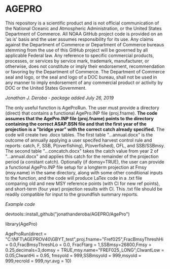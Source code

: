 # AGEPRO

This repository is a scientific product and is not official communication of the National Oceanic and Atmospheric Administration, or the United States Department of Commerce. All NOAA GitHub project code is provided on an ‘as is’ basis and the user assumes responsibility for its use. Any claims against the Department of Commerce or Department of Commerce bureaus stemming from the use of this GitHub project will be governed by all applicable Federal law. Any reference to specific commercial products, processes, or services by service mark, trademark, manufacturer, or otherwise, does not constitute or imply their endorsement, recommendation or favoring by the Department of Commerce. The Department of Commerce seal and logo, or the seal and logo of a DOC bureau, shall not be used in any manner to imply endorsement of any commercial product or activity by DOC or the United States Government.

*Jonathan J. Deroba - package added July 26, 2019*

The only useful function is AgeProRun.  The user must provide a directory (direct) that contains a functional AgePro.INP file (proj.fname).  **The code assumes that the AgePro.INP file (proj.fname) points to the directory containing the correct ASAP.BSN file and that the first year of the projection is a "bridge year" with the correct catch already specified.**  The code will create two .docx tables.  The first table "...annual.docx" is the outcome of annually applying a user specifed harvest control rule and reports: catch, F, SSB, P(overfishing), P(overfished), OFL, and SSB/SSBmsy.  The second table "...concatch.docx" takes the catch value from year 2 of "...annual.docx" and applies this catch for the remainder of the projection period (a constant catch).  Optionally (if domsy=TRUE), the user can provide a functional AgePro.INP file setup for a longterm projection at Fmsy (msy.name) in the same directory, along with some other conditional inputs to the function, and the code will produce LaTex code in a .txt file comparing old and new MSY reference points (with CI for new ref points), and short-term (four year) projection results with CI.  This .txt file should be readily compatible for input to the groundfish summary reports.

*Example code*

devtools::install_github("jonathanderoba/AGEPRO/AgePro")

library(AgePro)

AgeProRun(direct = "C:\\NFT\\AGEPROV40\\GBYT_test",proj.fname="Fref025",FracBmsyThreshHi = 0.0,FracBmsyThreshLo = 0.0,
          FracFtarg = 1,SSBmsy=26800,Fmsy = 0.25,decimals=3,domsy = TRUE,msy.name="FREF025_LONG",CIwantLow = 0.05,CIwantHi = 0.95,
          fmsyold = 999,SSBmsyold = 999,msyold = 999,recrold = 999,nyr.avg = 10)

